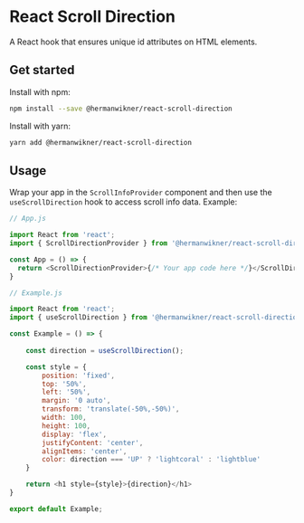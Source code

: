 # React Scroll Direction

A React hook that ensures unique id attributes on HTML elements.

## Get started

Install with npm:

```bash
npm install --save @hermanwikner/react-scroll-direction
```

Install with yarn:

```bash
yarn add @hermanwikner/react-scroll-direction
```

## Usage

Wrap your app in the `ScrollInfoProvider` component and then use the `useScrollDirection` hook
to access scroll info data. Example:

```js
// App.js

import React from 'react';
import { ScrollDirectionProvider } from '@hermanwikner/react-scroll-direction';

const App = () => {
  return <ScrollDirectionProvider>{/* Your app code here */}</ScrollDirectionProvider>;
}
```

```js
// Example.js

import React from 'react';
import { useScrollDirection } from '@hermanwikner/react-scroll-direction';

const Example = () => {
  
    const direction = useScrollDirection();

    const style = {
        position: 'fixed',
        top: '50%',
        left: '50%',
        margin: '0 auto',
        transform: 'translate(-50%,-50%)',
        width: 100,
        height: 100,
        display: 'flex',
        justifyContent: 'center',
        alignItems: 'center',
        color: direction === 'UP' ? 'lightcoral' : 'lightblue'
    }

    return <h1 style={style}>{direction}</h1>
}

export default Example;
```
